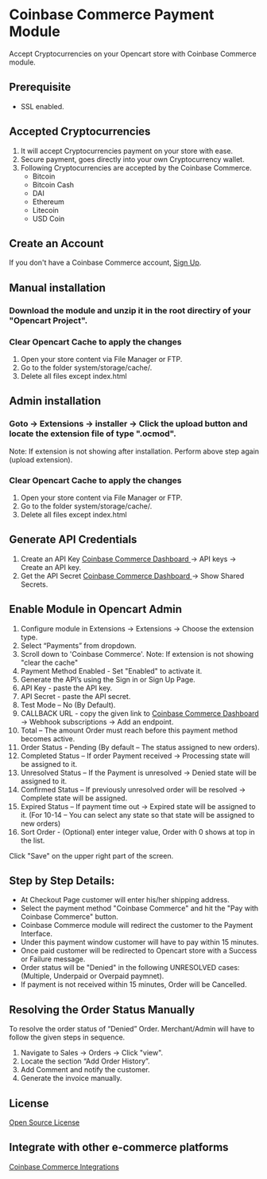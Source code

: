 # Coinbase Commerce Payment Module
Accept Cryptocurrencies on your Opencart store with Coinbase Commerce module.

## Prerequisite
- SSL enabled.

## Accepted Cryptocurrencies
1. It will accept Cryptocurrencies payment on your store with ease.
2. Secure payment, goes directly into your own Cryptocurrency wallet.
3. Following Cryptocurrencies are accepted by the Coinbase Commerce.
    - Bitcoin
    - Bitcoin Cash
    - DAI
    - Ethereum
    - Litecoin
    - USD Coin

## Create an Account
If you don't have a Coinbase Commerce account, <a href="https://commerce.coinbase.com/dashboard/settings">Sign Up</a>.

## Manual installation

### Download the module and unzip it in the root directiry of your "Opencart Project".
### Clear Opencart Cache to apply the changes
1. Open your store content via File Manager or FTP.
2. Go to the folder system/storage/cache/.
3. Delete all files except index.html

## Admin installation

### Goto -> Extensions -> installer -> Click the upload button and locate the extension file of type ".ocmod".
Note: If extension is not showing after installation. Perform above step again (upload extension).
### Clear Opencart Cache to apply the changes
1. Open your store content via File Manager or FTP.
2. Go to the folder system/storage/cache/.
3. Delete all files except index.html

## Generate API Credentials

1. Create an API Key <a href="https://commerce.coinbase.com/dashboard/settings"> Coinbase Commerce Dashboard </a> -> API keys -> Create an API key.
2. Get the API Secret <a href="https://commerce.coinbase.com/dashboard/settings"> Coinbase Commerce Dashboard </a> -> Show Shared Secrets.

## Enable Module in Opencart Admin

1.	Configure module in Extensions -> Extensions -> Choose the extension type.
2.	Select “Payments” from dropdown.
3.	Scroll down to 'Coinbase Commerce'. Note: If extension is not showing "clear the cache"
4.	Payment Method Enabled - Set "Enabled" to activate it.
5.	Generate the API’s using the Sign in or Sign Up Page.
6.	API Key - paste the API key. 
7.	API Secret - paste the API secret.
8.	Test Mode – No (By Default).
9. CALLBACK URL - copy the given link to <a href="https://commerce.coinbase.com/dashboard/settings"> Coinbase Commerce Dashboard </a> -> Webhook subscriptions -> Add an endpoint.
10.	Total – The amount Order must reach before this payment method becomes active.
11.	Order Status - Pending (By default – The status assigned to new orders).
12.	Completed Status – If order Payment received -> Processing state will be assigned to it.
13.	Unresolved Status – If the Payment is unresolved -> Denied state will be assigned to it.
14.	Confirmed Status – If previously unresolved order will be resolved -> Complete state will be assigned.
15.	 Expired Status – If payment time out -> Expired state will be assigned to it.
(For 10-14 – You can select any state so that state will be assigned to new orders)
16.	Sort Order - (Optional) enter integer value, Order with 0 shows at top in the list.

Click "Save" on the upper right part of the screen.

## Step by Step Details:
- At Checkout Page customer will enter his/her shipping address.
- Select the payment method "Coinbase Commerce" and hit the "Pay with Coinbase Commerce" button.
- Coinbase Commerce module will redirect the customer to the Payment Interface. 
- Under this payment window customer will have to pay within 15 minutes. 
- Once paid customer will be redirected to Opencart store with a Success or Failure message.
- Order status will be "Denied" in the following UNRESOLVED cases: (Multiple, Underpaid or Overpaid paymnet).
- If payment is not received within 15 minutes, Order will be Cancelled.

## Resolving the Order Status Manually
To resolve the order status of “Denied” Order. Merchant/Admin will have to follow the given steps in sequence. 
1.	Navigate to Sales -> Orders -> Click "view".
2.	Locate the section “Add Order History”.
3.	Add Comment and notify the customer.
4.	Generate the invoice manually.

## License
[Open Source License](LICENSE)

## Integrate with other e-commerce platforms
[Coinbase Commerce Integrations](https://commerce.coinbase.com/integrate)
